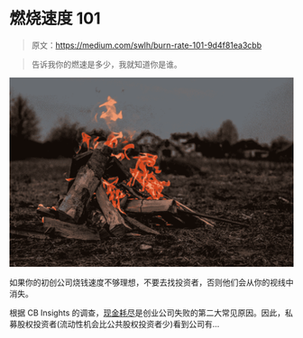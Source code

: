 # 燃烧速度 101

> 原文：<https://medium.com/swlh/burn-rate-101-9d4f81ea3cbb>

> 告诉我你的燃速是多少，我就知道你是谁。

![](img/31d4310416beb8df28953aefa5bebb80.png)

如果你的初创公司烧钱速度不够理想，不要去找投资者，否则他们会从你的视线中消失。

根据 CB Insights 的调查，[现金耗尽](https://www.cbinsights.com/research/startup-failure-reasons-top/)是创业公司失败的第二大常见原因。因此，私募股权投资者(流动性机会比公共股权投资者少)看到公司有…